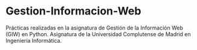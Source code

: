 # Gestion-Informacion-Web
Prácticas realizadas en la asignatura de Gestión de la Información Web (GIW) en Python. Asignatura de la Universidad Complutense de Madrid en Ingeniería Informática.
